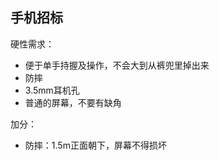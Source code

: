 手机招标
--------

硬性需求：
* 便于单手持握及操作，不会大到从裤兜里掉出来
* 防摔
* 3.5mm耳机孔
* 普通的屏幕，不要有缺角

加分：
* 防摔：1.5m正面朝下，屏幕不得损坏
